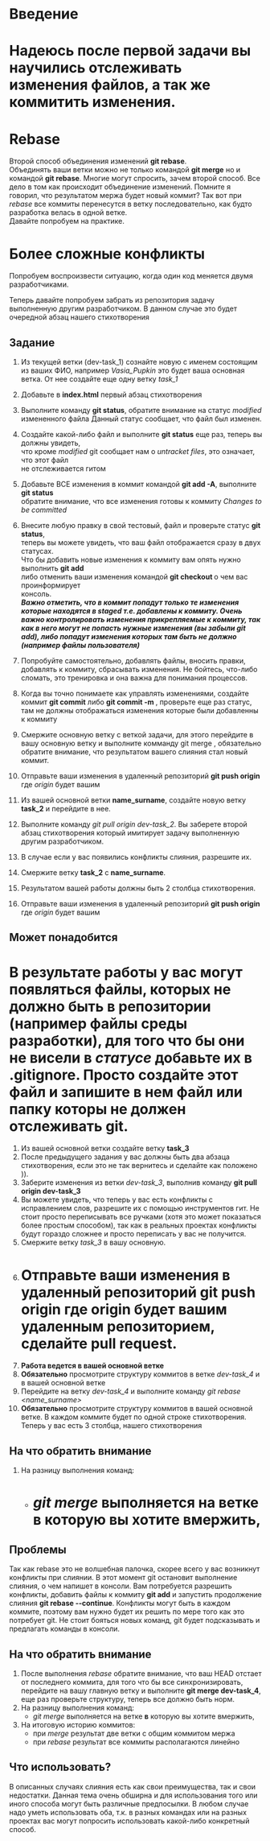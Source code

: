 # Введение

Надеюсь после первой задачи вы научились отслеживать изменения файлов, а так же коммитить изменения.
=======

# Rebase

Второй способ объединения изменений **git rebase**.  
Объединять ваши ветки можно не только командой **git merge** но и командой **git rebase**.
Многие могут спросить, зачем второй способ. Все дело в том как происходит объединение изменений.
Помните я говорил, что результатом мержа будет новый коммит? Так вот при *rebase* все коммиты
перенесутся в ветку последовательно, как будто разработка велась в одной ветке.  
Давайте попробуем на практике.

# Более сложные конфликты

Попробуем воспроизвести ситуацию, когда один код меняется двумя разработчиками.

Теперь давайте попробуем забрать из репозитория задачу выполненную другим разработчиком. В данном
случае это будет очередной абзац нашего стихотворения

## Задание

1. Из текущей ветки (dev-task_1) сознайте новую с именем состоящим из ваших ФИО, например *Vasia_Pupkin* это
   будет ваша основная ветка. От нее создайте еще одну ветку *task_1*
2. Добавьте в **index.html** первый абзац стихотворения
3. Выполните команду **git status**, обратите внимание на статус *modified* измененного файла
   Данный статус сообщает, что файл был изменен.
4. Создайте какой-либо файл и выполните **git status** еще раз, теперь вы должны увидеть,  
   что кроме *modified* git сообщает нам о *untracket files*, это означает, что этот файл   
   не отслеживается гитом
5. Добавьте ВСЕ изменения в коммит командой **git add -A**, выполните **git status**  
   обратите внимание, что все изменения готовы к коммиту *Changes to be committed*
6. Внесите любую правку в свой тестовый, файл и проверьте статус **git status**,  
   теперь вы можете увидеть, что ваш файл отображается сразу в двух статусах.  
   Что бы добавить новые изменения к коммиту вам опять нужно выполнить **git add**  
   либо отменить ваши изменения командой **git checkout <nameFiles>** о чем вас проинформирует  
   консоль.  
   ***Важно отметить, что в коммит попадут только те изменения которые находятся в *staged* т.е.
   добавлены к коммиту. Очень важно контролировать изменения прикрепляемые к коммиту, так как
   в него могут не попасть нужные изменения (вы забыли **git add**), либо попадут изменения
   которых там быть не должно (например файлы пользователя)***
7. Попробуйте самостоятельно, добавлять файлы, вносить правки, добавлять к коммиту, сбрасывать изменения.
   Не бойтесь, что-либо сломать, это тренировка и она важна для понимания процессов.
8. Когда вы точно понимаете как управлять изменениями, создайте коммит **git commit** либо
   **git commit -m <nameCommit>**, проверьте еще раз статус, там не должны отображаться изменения
   которые были добавленны к коммиту
9. Смержите основную ветку с веткой задачи, для этого перейдите в вашу основную ветку и выполните
   комманду git merge <name branch>, обязательно обратите внимание, что результатом вашего слияния
   стал новый коммит.
10. Отправьте ваши изменения в удаленный репозиторий **git push origin** где *origin* будет вашим


1. Из вашей основной ветки **name_surname**, создайте новую ветку **task_2** и перейдите в нее.
2. Выполните команду *git pull origin dev-task_2*. Вы заберете второй абзац стихотворения который
   имитирует задачу выполненную другим разработчиком.
3. В случае если у вас появились конфликты слияния, разрешите их.
4. Смержите ветку **task_2** с **name_surname**.
5. Результатом вашей работы должны быть 2 столбца стихотворения.
6. Отправьте ваши изменения в удаленный репозиторий **git push origin** где *origin* будет вашим

## Может понадобится

В результате работы у вас могут появляться файлы, которых не должно быть в репозитории
(например файлы среды разработки), для того что бы они не висели в *статусе* добавьте
их в **.gitignore**. Просто создайте этот файл и запишите в нем файл или папку которы не должен
отслеживать git.
=======

1. Из вашей основной ветки создайте ветку **task_3**
2. После предыдущего задания у вас должны быть два абзаца стихотворения, если это не так
   вернитесь и сделайте как положено )).
3. Заберите изменения из ветки *dev-task_3*, выполнив команду **git pull origin dev-task_3**
4. Вы можете увидеть, что теперь у вас есть конфликты с исправлением слов, разрешите их с
   помощью инструментов гит. Не стоит просто переписывать все ручками (хотя это может
   показаться более простым способом), так как в реальных проектах конфликты будут гораздо
   сложнее и просто переписать у вас не получится.
5. Смержите ветку *task_3* в вашу основную.
6. Отправьте ваши изменения в удаленный репозиторий git push origin где origin будет вашим
   удаленным репозиторием, сделайте pull request.
   =======
1. **Работа ведется в вашей основной ветке**
2. **Обязательно** просмотрите структуру коммитов в ветке *dev-task_4* и в вашей основной ветке
3. Перейдите на ветку *dev-task_4* и выполните команду *git rebase <name_surname>*
4. **Обязательно** просмотрите структуру коммитов в вашей основной ветке. В каждом коммите будет
   по одной строке стихотворения. Теперь у вас есть 3 столбца, нашего стихотворения

## На что обратить внимание

1. На разницу выполнения команд:
    * *git merge* выполняется на ветке **в** которую вы хотите вмержить,
      =======

## Проблемы

Так как rebase это не волшебная палочка, скорее всего у вас возникнут конфликты при слиянии.
В этот момент git остановит выполнение слияния, о чем напишет в консоли. Вам потребуется
разрешить конфликты, добавить файлы к коммиту **git add** и запустить продолжение слияния
**git rebase --continue**. Конфликты могут быть в каждом коммите, поэтому вам нужно будет
их решить по мере того как это потребует git.
Не стоит бояться новых команд, git будет подсказывать и предлагать команды в консоли.

## На что обратить внимание

1. После выполнения *rebase* обратите внимание, что ваш HEAD отстает от последнего коммита,
   для того что бы все синхронизировать, перейдите на вашу главную ветку и выполните
   **git merge dev-task_4**, еще раз проверьте структуру, теперь все должно быть норм.
2. На разницу выполнения команд:
    * *git merge* выполняется на ветке **в** которую вы хотите вмержить,
3. На итоговую историю коммитов:
    * при *merge* результат две ветки с общим коммитом мержа
    * при *rebase* результат все коммиты располагаются линейно

## Что использовать?

В описанных случаях слияния есть как свои преимущества, так и свои недостатки. Данная тема
очень обширна и для использования того или иного способа могут быть различные предпосылки.
В любом случае надо уметь использовать оба, т.к. в разных командах или на разных проектах
вас могут попросить использовать какой-либо конкретный способ.
